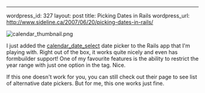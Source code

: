 --- 
wordpress_id: 327
layout: post
title: Picking Dates in Rails
wordpress_url: http://www.sideline.ca/2007/06/20/picking-dates-in-rails/

<img src="http://www.sideline.ca/wp-content/uploads/2007/06/calendar_thumbnail.png" alt="calendar_thumbnail.png" class="left" />

I just added the <a href="http://code.google.com/p/calendardateselect/" title="calendardateselect - Google Code">calendar_date_select</a> date picker to the Rails app that I'm playing with.  Right out of the box, it works quite nicely and even has formbuilder support!  One of my favourite features is the ability to restrict the year range with just one option in the tag.  Nice.

If this one doesn't work for you, you can still check out their page to see list of alternative date pickers.  But for me, this one works just fine.
